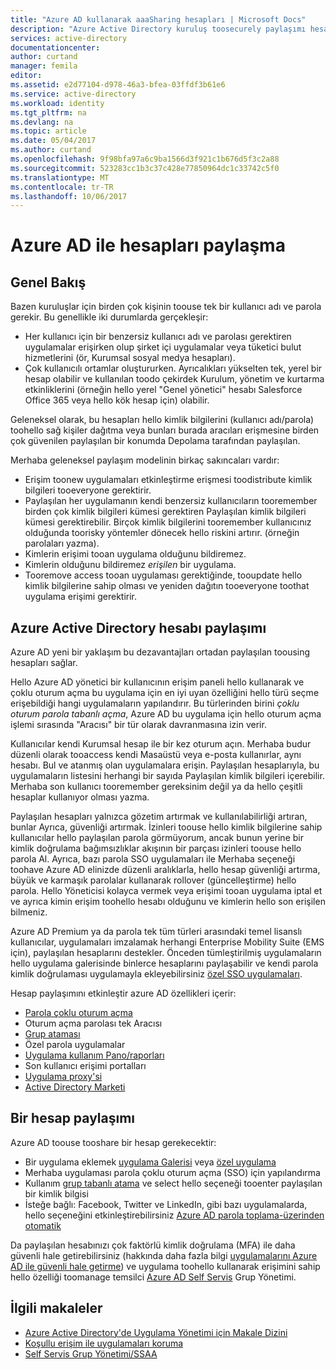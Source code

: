 ```yaml
---
title: "Azure AD kullanarak aaaSharing hesapları | Microsoft Docs"
description: "Azure Active Directory kuruluş toosecurely paylaşımı hesapları şirket içi uygulamalar ve tüketici bulut Hizmetleri için nasıl sağladığını açıklar."
services: active-directory
documentationcenter: 
author: curtand
manager: femila
editor: 
ms.assetid: e2d77104-d978-46a3-bfea-03ffdf3b61e6
ms.service: active-directory
ms.workload: identity
ms.tgt_pltfrm: na
ms.devlang: na
ms.topic: article
ms.date: 05/04/2017
ms.author: curtand
ms.openlocfilehash: 9f98bfa97a6c9ba1566d3f921c1b676d5f3c2a88
ms.sourcegitcommit: 523283cc1b3c37c428e77850964dc1c33742c5f0
ms.translationtype: MT
ms.contentlocale: tr-TR
ms.lasthandoff: 10/06/2017
---
```

# <a name="sharing-accounts-with-azure-ad"></a>Azure AD ile hesapları paylaşma
## <a name="overview"></a>Genel Bakış
Bazen kuruluşlar için birden çok kişinin toouse tek bir kullanıcı adı ve parola gerekir. Bu genellikle iki durumlarda gerçekleşir:

* Her kullanıcı için bir benzersiz kullanıcı adı ve parolası gerektiren uygulamalar erişirken olup şirket içi uygulamalar veya tüketici bulut hizmetlerini (ör, Kurumsal sosyal medya hesapları).
* Çok kullanıcılı ortamlar oluştururken. Ayrıcalıkları yükselten tek, yerel bir hesap olabilir ve kullanılan toodo çekirdek Kurulum, yönetim ve kurtarma etkinliklerini (örneğin hello yerel "Genel yönetici" hesabı Salesforce Office 365 veya hello kök hesap için) olabilir.

Geleneksel olarak, bu hesapları hello kimlik bilgilerini (kullanıcı adı/parola) toohello sağ kişiler dağıtma veya bunları burada aracıları erişmesine birden çok güvenilen paylaşılan bir konumda Depolama tarafından paylaşılan.

Merhaba geleneksel paylaşım modelinin birkaç sakıncaları vardır:

* Erişim toonew uygulamaları etkinleştirme erişmesi toodistribute kimlik bilgileri tooeveryone gerektirir.
* Paylaşılan her uygulamanın kendi benzersiz kullanıcıların tooremember birden çok kimlik bilgileri kümesi gerektiren Paylaşılan kimlik bilgileri kümesi gerektirebilir. Birçok kimlik bilgilerini tooremember kullanıcınız olduğunda toorisky yöntemler dönecek hello riskini artırır. (örneğin parolaları yazma).
* Kimlerin erişimi tooan uygulama olduğunu bildiremez.
* Kimlerin olduğunu bildiremez *erişilen* bir uygulama.
* Tooremove access tooan uygulaması gerektiğinde, tooupdate hello kimlik bilgilerine sahip olması ve yeniden dağıtın tooeveryone toothat uygulama erişimi gerektirir.

## <a name="azure-active-directory-account-sharing"></a>Azure Active Directory hesabı paylaşımı
Azure AD yeni bir yaklaşım bu dezavantajları ortadan paylaşılan toousing hesapları sağlar.

Hello Azure AD yönetici bir kullanıcının erişim paneli hello kullanarak ve çoklu oturum açma bu uygulama için en iyi uyan özelliğini hello türü seçme erişebildiği hangi uygulamaların yapılandırır. Bu türlerinden birini *çoklu oturum parola tabanlı açma*, Azure AD bu uygulama için hello oturum açma işlemi sırasında "Aracısı" bir tür olarak davranmasına izin verir.

Kullanıcılar kendi Kurumsal hesap ile bir kez oturum açın. Merhaba budur düzenli olarak tooaccess kendi Masaüstü veya e-posta kullanırlar, aynı hesabı. Bul ve atanmış olan uygulamalara erişin. Paylaşılan hesaplarıyla, bu uygulamaların listesini herhangi bir sayıda Paylaşılan kimlik bilgileri içerebilir. Merhaba son kullanıcı tooremember gereksinim değil ya da hello çeşitli hesaplar kullanıyor olması yazma.

Paylaşılan hesapları yalnızca gözetim artırmak ve kullanılabilirliği artıran, bunlar Ayrıca, güvenliği artırmak. İzinleri toouse hello kimlik bilgilerine sahip kullanıcılar hello paylaşılan parola görmüyorum, ancak bunun yerine bir kimlik doğrulama bağımsızlıklar akışının bir parçası izinleri toouse hello parola Al. Ayrıca, bazı parola SSO uygulamaları ile Merhaba seçeneği toohave Azure AD elinizde düzenli aralıklarla, hello hesap güvenliği artırma, büyük ve karmaşık parolalar kullanarak rollover (güncelleştirme) hello parola. Hello Yöneticisi kolayca vermek veya erişimi tooan uygulama iptal et ve ayrıca kimin erişim toohello hesabı olduğunu ve kimlerin hello son erişilen bilmeniz.

Azure AD Premium ya da parola tek tüm türleri arasındaki temel lisanslı kullanıcılar, uygulamaları imzalamak herhangi Enterprise Mobility Suite (EMS için), paylaşılan hesaplarını destekler. Önceden tümleştirilmiş uygulamaların hello uygulama galerisinde binlerce hesaplarını paylaşabilir ve kendi parola kimlik doğrulaması uygulamayla ekleyebilirsiniz [özel SSO uygulamaları](active-directory-sso-integrate-saas-apps.md).

Hesap paylaşımını etkinleştir azure AD özellikleri içerir:

* [Parola çoklu oturum açma](active-directory-appssoaccess-whatis.md#password-based-single-sign-on)
* Oturum açma parolası tek Aracısı
* [Grup ataması](active-directory-accessmanagement-self-service-group-management.md)
* Özel parola uygulamalar
* [Uygulama kullanım Pano/raporları](active-directory-passwords-get-insights.md)
* Son kullanıcı erişimi portalları
* [Uygulama proxy'si](active-directory-application-proxy-get-started.md)
* [Active Directory Marketi](https://azure.microsoft.com/marketplace/active-directory/all/)

## <a name="sharing-an-account"></a>Bir hesap paylaşımı
Azure AD toouse tooshare bir hesap gerekecektir:

* Bir uygulama eklemek [uygulama Galerisi](https://azure.microsoft.com/marketplace/active-directory/) veya [özel uygulama](http://blogs.technet.com/b/ad/archive/2015/06/17/bring-your-own-app-with-azure-ad-self-service-saml-configuration-gt-now-in-preview.aspx)
* Merhaba uygulaması parola çoklu oturum açma (SSO) için yapılandırma
* Kullanım [grup tabanlı atama](active-directory-accessmanagement-group-saasapps.md) ve select hello seçeneği tooenter paylaşılan bir kimlik bilgisi
* İsteğe bağlı: Facebook, Twitter ve LinkedIn, gibi bazı uygulamalarda, hello seçeneğini etkinleştirebilirsiniz [Azure AD parola toplama-üzerinden otomatik](http://blogs.technet.com/b/ad/archive/2015/02/20/azure-ad-automated-password-roll-over-for-facebook-twitter-and-linkedin-now-in-preview.aspx)

Da paylaşılan hesabınızı çok faktörlü kimlik doğrulama (MFA) ile daha güvenli hale getirebilirsiniz (hakkında daha fazla bilgi [uygulamalarını Azure AD ile güvenli hale getirme](../multi-factor-authentication/multi-factor-authentication-get-started.md)) ve uygulama toohello kullanarak erişimini sahip hello özelliği toomanage temsilci [Azure AD Self Servis](active-directory-accessmanagement-self-service-group-management.md) Grup Yönetimi.

## <a name="related-articles"></a>İlgili makaleler
* [Azure Active Directory'de Uygulama Yönetimi için Makale Dizini](active-directory-apps-index.md)
* [Koşullu erişim ile uygulamaları koruma](active-directory-conditional-access.md)
* [Self Servis Grup Yönetimi/SSAA](active-directory-accessmanagement-self-service-group-management.md)

